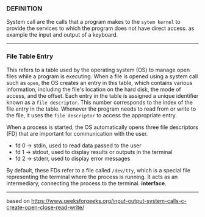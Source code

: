 
### DEFINITION
System call are the calls that a program makes to the `sytem kernel` to provide the services to which the program does not have direct access. as example the input and output of a keyboard. 

----
### File Table Entry
This refers to a table used by the operating system (OS) to manage open files while a program is executing. When a file is opened using a system call such as `open`, the OS creates an entry in this table, which contains various information, including the file's location on the hard disk, the mode of access, and the offset. Each entry in the table is assigned a unique identifier known as a `file descriptor`. This number corresponds to the index of the file entry in the table. Whenever the program needs to read from or write to the file, it uses the `file descriptor` to access the appropriate entry.

When a process is started, the OS automatically opens three file descriptors (FD) that are important for communication with the user.

- fd 0 -> stdin, used to read data passed to the user
- fd 1 -> stdout, used to display results or outputs in the terminal
- fd 2 -> stderr, used to display error messages

By default, these FDs refer to a file called `/dev/tty`, which is a special file representing the terminal where the process is running. It acts as an intermediary, connecting the process to the terminal. **interface**.


---
based on
https://www.geeksforgeeks.org/input-output-system-calls-c-create-open-close-read-write/